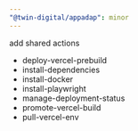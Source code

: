 ```yaml
---
"@twin-digital/appadap": minor
---
```


add shared actions

- deploy-vercel-prebuild
- install-dependencies
- install-docker
- install-playwright
- manage-deployment-status
- promote-vercel-build
- pull-vercel-env
